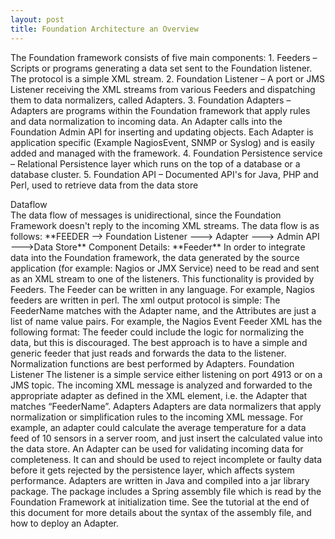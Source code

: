 ```yaml
---
layout: post
title: Foundation Architecture an Overview
---
```


<p>The Foundation framework consists of five main components:
1. Feeders – Scripts or programs generating a data set sent to the Foundation listener. The protocol
is a simple XML stream.
2. Foundation Listener – A port or JMS Listener receiving the XML streams from various Feeders
and dispatching them to data normalizers, called Adapters.
3. Foundation Adapters – Adapters are programs within the Foundation framework that apply rules
and data normalization to incoming data. An Adapter calls into the Foundation Admin API for
inserting and updating objects. Each Adapter is application specific (Example NagiosEvent,
SNMP or Syslog) and is easily added and managed with the framework.
4. Foundation Persistence service – Relational Persistence layer which runs on the top of a
database or a database cluster.
5. Foundation API – Documented API's for Java, PHP and Perl, used to retrieve data from the data
store</p>
<p>Dataflow<br>
The data flow of messages is unidirectional, since the Foundation Framework doesn't reply to the
incoming XML streams. The data flow is as follows:
**FEEDER –-> Foundation Listener ---> Adapter ---> Admin API --->Data Store**
Component Details:
**Feeder**
In order to integrate data into the Foundation framework, the data generated by the source application
(for example: Nagios or JMX Service) need to be read and sent as an XML stream to one of the listeners.
This functionality is provided by Feeders. The Feeder can be written in any language. For example,
Nagios feeders are written in perl. The xml output protocol is simple:
<FeederName AttributeName='AttributeValue' AttributeName='AttributeValue' … />
The FeederName matches with the Adapter name, and the Attributes are just a list of name value pairs.
For example, the Nagios Event Feeder XML has the following format:
<NAGIOSLOG MonitorServer='localhost' Severity='HIGH' TextMessage='Failed to check
Host' />
The feeder could include the logic for normalizing the data, but this is discouraged. The best approach is
to have a simple and generic feeder that just reads and forwards the data to the listener. Normalization
functions are best performed by Adapters.
Foundation Listener
The listener is a simple service either listening on port 4913 or on a JMS topic. The incoming XML
message is analyzed and forwarded to the appropriate adapter as defined in the XML element, i.e. the
Adapter that matches “FeederName”.
Adapters
Adapters are data normalizers that apply normalization or simplification rules to the incoming XML
message. For example, an adapter could calculate the average temperature for a data feed of 10 sensors
in a server room, and just insert the calculated value into the data store.
An Adapter can be used for validating incoming data for completeness. It can and should be used to
reject incomplete or faulty data before it gets rejected by the persistence layer, which affects system
performance.
Adapters are written in Java and compiled into a jar library package. The package includes a Spring
assembly file which is read by the Foundation Framework at initialization time. See the tutorial at the end
of this document for more details about the syntax of the assembly file, and how to deploy an Adapter.</p>